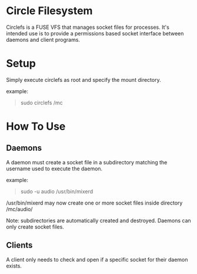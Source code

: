 # Circle Filesystem
Circlefs is a FUSE VFS that manages socket files for processes.  It's intended use is to provide a permissions based socket interface between daemons and client programs.

# Setup
Simply execute circlefs as root and specify the mount directory.

example:
> sudo circlefs /mc

# How To Use
## Daemons
A daemon must create a socket file in a subdirectory matching the username used to execute the daemon.

example:
> sudo -u audio /usr/bin/mixerd

/usr/bin/mixerd may now create one or more socket files inside directory /mc/audio/

  Note: subdirectories are automatically created and destroyed.  Daemons can only create socket files.

## Clients
A client only needs to check and open if a specific socket for their daemon exists.

